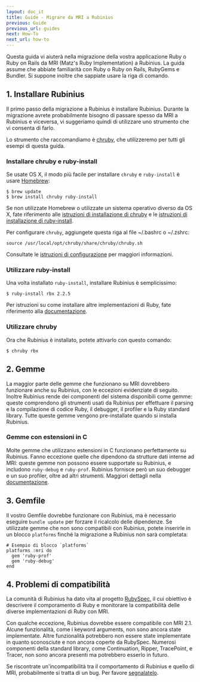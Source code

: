 ```yaml
---
layout: doc_it
title: Guide - Migrare da MRI a Rubinius
previous: Guide
previous_url: guides
next: How-To
next_url: how-to
---
```


Questa guida vi aiuterà nella migrazione della vostra applicazione Ruby o Ruby
on Rails da MRI (Matz's Ruby Implementation) a Rubinius. La guida assume che
abbiate familiarità con Ruby o Ruby on Rails, RubyGems e Bundler. Si suppone
inoltre che sappiate usare la riga di comando.

## 1. Installare Rubinius

Il primo passo della migrazione a Rubinius è installare Rubinius. Durante la
migrazione avrete probabilmente bisogno di passare spesso da MRI a Rubinius e
viceversa, vi suggeriamo quindi di utilizzare uno strumento che vi consenta di
farlo.

Lo strumento che raccomandiamo è
[chruby](https://github.com/postmodern/chruby), che utilizzeremo per tutti gli
esempi di questa guida.

### Installare chruby e ruby-install

Se usate OS X, il modo più facile per installare `chruby` e `ruby-install` è
usare [Homebrew](https://github.com/Homebrew/homebrew):

    $ brew update
    $ brew install chruby ruby-install

Se non utilizzate Homebrew o utilizzate un sistema operativo diverso da OS X,
fate riferimento alle [istruzioni di installazione di
chruby](https://github.com/postmodern/chruby#install) e le [istruzioni di
installazione di
ruby-install](https://github.com/postmodern/ruby-install#install).

Per configurare `chruby`, aggiungete questa riga al file ~/.bashrc o ~/.zshrc:

    source /usr/local/opt/chruby/share/chruby/chruby.sh

Consultate le [istruzioni di
configurazione](https://github.com/postmodern/chruby#configuration) per
maggiori informazioni.

### Utilizzare ruby-install

Una volta installato `ruby-install`, installare Rubinius è semplicissimo:

    $ ruby-install rbx 2.2.5

Per istruzioni su come installare altre implementazioni di Ruby, fate
riferimento alla
[documentazione](https://github.com/postmodern/ruby-install#synopsis).

### Utilizzare chruby

Ora che Rubinius è installato, potete attivarlo con questo comando:

    $ chruby rbx

## 2. Gemme

La maggior parte delle gemme che funzionano su MRI dovrebbero funzionare anche
su Rubinius, con le eccezioni evidenziate di seguito. Inoltre Rubinius rende
dei componenti del sistema disponibili come gemme: queste comprendono gli
strumenti usati da Rubinius per effettuare il parsing e la compilazione di
codice Ruby, il debugger, il profiler e la Ruby standard library. Tutte queste
gemme vengono pre-installate quando si installa Rubinius.

### Gemme con estensioni in C

Molte gemme che utilizzano estensioni in C funzionano perfettamente su
Rubinius. Fanno eccezione quelle che dipendono da strutture dati interne ad
MRI: queste gemme non possono essere supportate su Rubinius, e includono
`ruby-debug` e `ruby-prof`. Rubinius fornisce però un suo debugger e un suo
profiler, oltre ad altri strumenti. Maggiori dettagli nella
[documentazione](http://rubini.us/doc/en/tools/).

## 3. Gemfile

Il vostro Gemfile dovrebbe funzionare con Rubinius, ma è necessario eseguire
`bundle update` per forzare il ricalcolo delle dipendenze. Se utilizzate gemme
che non sono compatibili con Rubinius, potete inserirle in un blocco
`platforms` finché la migrazione a Rubinius non sarà completata:

    # Esempio di blocco `platforms`
    platforms :mri do
      gem 'ruby-prof'
      gem 'ruby-debug'
    end

## 4. Problemi di compatibilità

La comunità di Rubinius ha dato vita al progetto
[RubySpec](http://rubyspec.org), il cui obiettivo è descrivere il comporamento
di Ruby e monitorare la compatibilità delle diverse implementazioni di Ruby con
MRI.

Con qualche eccezione, Rubinius dovrebbe essere compatibile con MRI 2.1. Alcune
funzionalità, come i keyword arguments, non sono ancora state implementate.
Altre funzionalità potrebbero non essere state implementate in quanto
sconosciute e non ancora coperte da RubySpec. Numerosi componenti della
standard library, come Continuation, Ripper, TracePoint, e Tracer, non sono
ancora presenti ma potrebbero esserlo in futuro.

Se riscontrate un'incompatibilità tra il comportamento di Rubinius e quello di
MRI, probabilmente si tratta di un bug. Per favore
[segnalatelo](https://github.com/rubinius/rubinius/issues).
